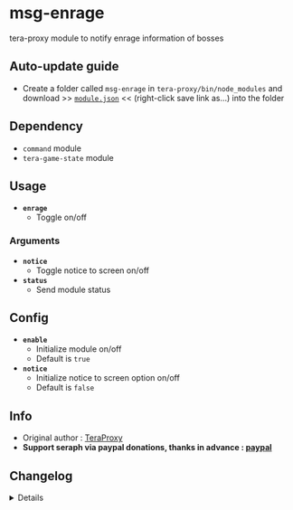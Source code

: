 # msg-enrage
tera-proxy module to notify enrage information of bosses

## Auto-update guide
- Create a folder called `msg-enrage` in `tera-proxy/bin/node_modules` and download >> [`module.json`](https://raw.githubusercontent.com/seraphinush-gaming/msg-enrage/master/module.json) << (right-click save link as...) into the folder

## Dependency
- `command` module
- `tera-game-state` module

## Usage
- __`enrage`__
  - Toggle on/off
### Arguments
- __`notice`__
  - Toggle notice to screen on/off
- __`status`__
  - Send module status

## Config
- __`enable`__
  - Initialize module on/off
  - Default is `true`
- __`notice`__
  - Initialize notice to screen option on/off
  - Default is `false`

## Info
- Original author : [TeraProxy](https://github.com/TeraProxy)
- **Support seraph via paypal donations, thanks in advance : [paypal](https://www.paypal.me/seraphinush)**

## Changelog
<details>

    1.13
    - Removed `command` require()
    - Removed `tera-game-state` require()
    - Updated to `mod.command`
    - Updated to `mod.game`
    1.12
    - Removed font color bloat
    - Added `tera-game-state` dependency
    1.11
    - Added auto-update support
    - Refactored config file
    -- Added `enable`
    -- Added `notice`
    1.10
    - Personalized code aesthetics
    1.00
    - Initial fork

</details>
